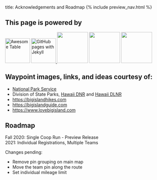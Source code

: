title: Acknowledgements and Roadmap
{% include preview_nav.html %}

## This page is powered by

<p height=100px>

<img src="https://i.ytimg.com/vi/N4UCBzkeq7c/maxresdefault.jpg" height=80px alt="Awesome Table"/>
<a href="https://docs.github.com/en/free-pro-team@latest/github/working-with-github-pages/setting-up-a-github-pages-site-with-jekyll)">
   <img src="https://miro.medium.com/max/600/1*ThcllHZuDgpCMUCjYLqQag.png" alt="GitHub pages with Jekyll" height=80px/>
</a>
<img src="https://www.hexagongeospatial.com/-/media/Images/Hexagon/Hexagon%20Core/Geospatial/Google%20Maps/P1.ashx?h=428&la=en&w=800&hash=0A855EA000635740D3FACA4D4BE859D5" height=100px/>
<img src="https://assets-global.website-files.com/58e32bace1998d6e3fee8d74/5dfbe3b11bd3f56d754fcfa5_The-Google-Sheets-logo.-compressor.png" height=100px/>
<img src="https://i.pinimg.com/originals/a8/69/cd/a869cda44b866c923947e8cea565bcb1.jpg" height=100px/>
</p>


## Waypoint images, links, and ideas courtesy of:
- [National Park Service](https://www.nps.gov/havo/index.htm)
- Division of State Parks, [Hawaii DNR](http://dlnr.hawaii.gov/dsp) and [Hawaii DLNR](https://dlnr.hawaii.gov/dsp/parks/kauai/)
- https://bigislandhikes.com
- https://bigislandguide.com
- https://www.lovebigisland.com


## Roadmap
Fall 2020: Single Coop Run - Preview Release    
2021: Individual Registrations, Multiple Teams

Changes pending:
-  Remove pin grouping on main map
-  Move the team pin along the route
-  Set individual mileage limit
